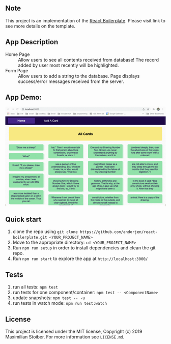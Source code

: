 ## Note

This project is an implementation of the [React Boilerplate](https://github.com/react-boilerplate/react-boilerplate). Please visit link to see more details on the template.

## App Description

<dl>
  <dt>Home Page</dt>
  <dd>Allow users to see all contents received from database! The record added by user most recently will be highlighted. </dd>

  <dt>Form Page</dt>
  <dd>Allow users to add a string to the database. Page displays success/error messages received from the server.</dd>
</dl>

## App Demo:

<img src="./demo.gif">

## Quick start

1.  clone the repo using `git clone https://github.com/andorjen/react-boilerplate.git <YOUR_PROJECT_NAME>`
2.  Move to the appropriate directory: `cd <YOUR_PROJECT_NAME>`<br />
3.  Run `npm run setup` in order to install dependencies and clean the git repo.<br />
4.  Run `npm run start` to explore the app at `http://localhost:3000/`

## Tests

1. run all tests: `npm test`
2. run tests for one component/container: `npm test -- <ComponentName>`
3. update snapshots: `npm test -- -u`
4. run tests in watch mode: `npm run test:watch`

## License

This project is licensed under the MIT license, Copyright (c) 2019 Maximilian
Stoiber. For more information see `LICENSE.md`.
